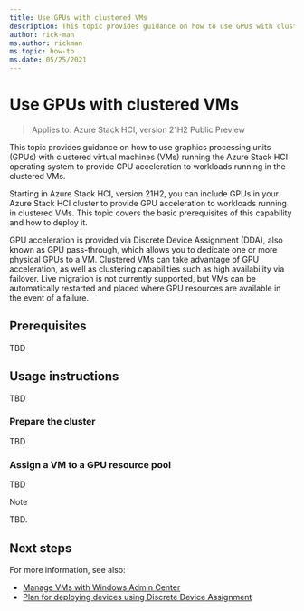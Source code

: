 ```yaml
---
title: Use GPUs with clustered VMs
description: This topic provides guidance on how to use GPUs with clustered virtual machines (VMs) running the Azure Stack HCI operating system to provide GPU acceleration to workloads running in the clustered VMs.
author: rick-man
ms.author: rickman
ms.topic: how-to
ms.date: 05/25/2021
---
```


# Use GPUs with clustered VMs

>Applies to: Azure Stack HCI, version 21H2 Public Preview

This topic provides guidance on how to use graphics processing units (GPUs) with clustered virtual machines (VMs) running the Azure Stack HCI operating system to provide GPU acceleration to workloads running in the clustered VMs.

Starting in Azure Stack HCI, version 21H2, you can include GPUs in your Azure Stack HCI cluster to provide GPU acceleration to workloads running in clustered VMs. This topic covers the basic prerequisites of this capability and how to deploy it.

GPU acceleration is provided via Discrete Device Assignment (DDA), also known as GPU pass-through, which allows you to dedicate one or more physical GPUs to a VM. Clustered VMs can take advantage of GPU acceleration, as well as clustering capabilities such as high availability via failover. Live migration is not currently supported, but VMs can be automatically restarted and placed where GPU resources are available in the event of a failure.

## Prerequisites
TBD





## Usage instructions
TBD





### Prepare the cluster
TBD




### Assign a VM to a GPU resource pool
TBD




<!---Example note format.--->
   >[!NOTE]
   > TBD.




## Next steps
For more information, see also:
- [Manage VMs with Windows Admin Center](vm.md)
- [Plan for deploying devices using Discrete Device Assignment](/windows-server/virtualization/hyper-v/plan/plan-for-deploying-devices-using-discrete-device-assignment)

